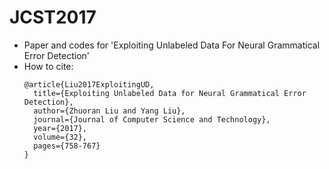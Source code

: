 # JCST2017
+ Paper and codes for 'Exploiting Unlabeled Data For Neural Grammatical Error Detection'
+ How to cite:
	```
	@article{Liu2017ExploitingUD,
	  title={Exploiting Unlabeled Data for Neural Grammatical Error Detection},
	  author={Zhuoran Liu and Yang Liu},
	  journal={Journal of Computer Science and Technology},
	  year={2017},
	  volume={32},
	  pages={758-767}
	}
	```
